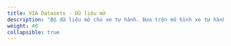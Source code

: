 ```yaml
---
title: VIA Datasets - Dữ liệu mở
description: "Bộ dữ liệu mở cho xe tự hành. Dựa trên mô hình xe tự hành đã xây dựng, cộng đồng sẽ đóng góp xây dựng các bộ dữ liệu để phát triển xe tự hành. Dữ liệu luôn là một yếu tố quyết định khi phát triển các thuật toán và mô hình trong lĩnh vực trí tuệ nhân tạo AI. Vì thế, bộ dữ liệu này sẽ là một tài nguyên quý giá cho những người mới học AI, đặc biệt trong lĩnh vực xe tự hành."
weight: 40
collapsible: true
---
```

